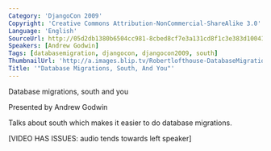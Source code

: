 ```yaml
---
Category: 'DjangoCon 2009'
Copyright: 'Creative Commons Attribution-NonCommercial-ShareAlike 3.0'
Language: 'English'
SourceUrl: http://05d2db1380b6504cc981-8cbed8cf7e3a131cd8f1c3e383d10041.r93.cf2.rackcdn.com/djangocon-2009/31_database-migrations-south-and-you.ogv
Speakers: [Andrew Godwin]
Tags: [databasemigration, djangocon, djangocon2009, south]
ThumbnailUrl: 'http://a.images.blip.tv/Robertlofthouse-DatabaseMigrationsSouthAndYou968.png'
Title: '"Database Migrations, South, And You"'
---
```

Database migrations, south and you

  
Presented by Andrew Godwin

  
Talks about south which makes it easier to do database migrations.

  
[VIDEO HAS ISSUES: audio tends towards left speaker]

